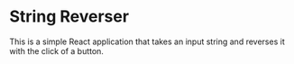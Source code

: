 # String Reverser  

This is a simple React application that takes an input string and reverses it with the click of a button.